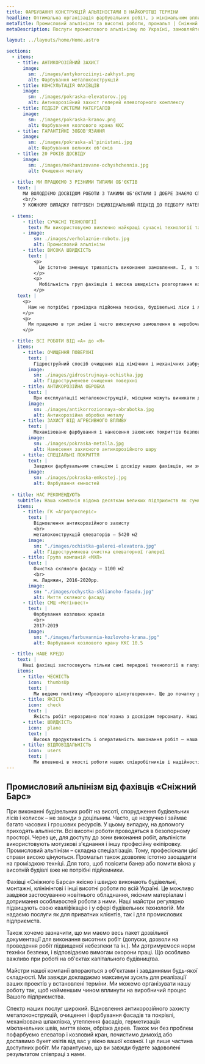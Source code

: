 ```yaml
---
title: ФАРБУВАННЯ КОНСТРУКЦІЙ АЛЬПІНІСТАМИ В НАЙКОРОТШІ ТЕРМІНИ
headline: Оптимальна організація фарбувальних робіт, з мінімальним впливом на процеси діючого підприємства. 20 років досвіду індустріального альпінізму.
metaTitle: Промисловий альпінізм та висотні роботи, промальп | Сніжний Барс
metaDescription: Послуги промислового альпінізму по Україні, замовляйте будівельні роботи на висоті ☎ + 38 (096) 555-30-92 від компанії Сніжний Барс.

layout: ../layouts/home/Home.astro

sections:
  - items:
    - title: АНТИКОРОЗІЙНИЙ ЗАХИСТ
      image:
        sm: ./images/antykoroziinyi-zakhyst.png
        alt: Фарбування металоконструкцій
    - title: КОНСУЛЬТАЦІЯ ФАХІВЦІВ
      image: 
        sm: ./images/pokraska-elevatorov.jpg
        alt: Антикорозійний захист гелерей елевоторного комплексу
    - title: ПІДБІР СИСТЕМИ МАТЕРІАЛІВ
      image:
        sm: ./images/pokraska-kranov.png
        alt: Фарбування козлового крана ККС
    - title: ГАРАНТІЙНІ ЗОБОВ'ЯЗАННЯ
      image:
        sm: ./images/pokraska-al'pinistami.jpg
        alt: Фарбування великих об'ємів
    - title: 20 РОКІВ ДОСВІДУ
      image:
        sm: ./images/mekhanizovane-ochyshchennia.jpg
        alt: Очищення металу
  
  - title: МИ ПРАЦЮЄМО З РІЗНИМИ ТИПАМИ ОБ'ЄКТІВ
    text: |
      МИ ВОЛОДІЄМО ДОСВІДОМ РОБОТИ З ТАКИМИ ОБ'ЄКТАМИ І ДОБРЕ ЗНАЄМО СПЕЦИФІКУ РОБОТИ З НИМИ.
      <br/>
      У КОЖНОМУ ВИПАДКУ ПОТРІБЕН ІНДИВІДУАЛЬНИЙ ПІДХІД ДО ПІДБОРУ МАТЕРІАЛІВ ТА ОБЛАДНАННЯ

  - items:
      - title: СУЧАСНІ ТЕХНОЛОГІЇ
        text: Ми використовуємо виключно найкращі сучасні технології та обладнання. Завдяки яким у нас є можливість швидко реалізовувати масштабні проекти на будь-якій висоті. Незалежно від кількості об'єктів і відстаней між ними.
      - image:
          sm: ./images/verholaznie-robotu.jpg
          alt: Промисловий альпінізм
      - title: ВИСОКА ШВИДКІСТЬ
        text: |
          <p>
            Це істотно зменшує тривалість виконання замовлення. І, в той же час, не завдає шкоди якості роботи.
          </p>
          <p>
            Мобільність груп фахівців і висока швидкість розгортання комплексу дозволяє нам обслуговувати навіть кілька об'єктів на підприємстві одночасно.
          </p>
    text: |
      <p>
        Нам не потрібні громіздка підйомна техніка, будівельні ліси і люльки. Ми використовуємо висококласне альпіністське спорядження. Це істотно знижує вартість висотних робіт і їх тривалість. Крім того, промисловий альпінізм дозволяє проводити роботи у важкодоступних місцях і швидко фарбувати складні поверхні.
      </p>
      <p>
        Ми працюємо в три зміни і часто виконуємо замовлення в неробочий час. Наприклад, вдень ваше підприємство зможе функціонувати в звичайному режимі. А наші фахівці-висотники проведуть ремонтні роботи ввечері або вночі.
      </p> 

  - title: ВСІ РОБОТИ ВІД «А» до «Я»
    items:
      - title: ОЧИЩЕННЯ ПОВЕРХНІ
        text: |
          Гідроструйний спосіб очищення від хімічних і механічних забруднень - це не лише спосіб надати конструкції охайний вигляд. Але і ключовий етап захисту від корозійних процесів. Наші промислові альпіністи використовують кращі апарати високого тиску. Саме завдяки такому очищенню поверхні перед нанесенням захисного шару, він буде довго і міцно триматися.
        image:
          sm: ./images/gidrostrujnaya-ochistka.jpg
          alt: Гідроструменеве очищення поверхні
      - title: АНТИКОРОЗІЙНА ОБРОБКА
        text: |
          При експлуатації металоконструкцій, місцями можуть виникати ділянки корозії. В цьому випадку потрібно припинити або сповільнити руйнування металу. Уражені корозією ділянки, необхідно зачистити і обробити перетворювачем іржі. Це створює на металоконструкції плівку, яка ізолює метал від доступу кисню. І, таким чином, зупиняє корозійні процеси.
        image:
          sm: ./images/antikorrozionnaya-obrabotka.jpg
          alt: Антикорозійна обробка металу
      - title: ЗАХИСТ ВІД АГРЕСИВНОГО ВПЛИВУ
        text: |
          Механізоване фарбування і нанесення захисних покриттів безповітряним способом – оптимальні для багатьох об'єктів з агресивними умовами експлуатації. Як для складних металоконструкцій, так і для залізобетонних поверхонь, така технологія дозволяє якісно пофарбувати величезні обсяги в найкоротші терміни. А значить – звести до мінімуму втрати, пов'язані з простоюванням виробничих потужностей підприємства.
        image:
          sm: ./images/pokraska-metalla.jpg
          alt: Нанесення захисного антикорозійного шару
      - title: СПЕЦІАЛЬНІ ПОКРИТТЯ
        text: |
          Завдяки фарбувальним станціям і досвіду наших фахівців, ми змогли механізувати процес нанесення різних в'язких матеріалів. Наприклад, гумування рідкою гумою, нанесення шпаклівки, декоративних покриттів і вогнезахисту. А також, покриття новітніми полімерними промисловими матеріалами – найбільш затребувані послуги в нашій сфері.
        image:
          sm: ./images/pokraska-emkostej.jpg
          alt: Фарбування ємностей
    
  - title: НАС РЕКОМЕНДУЮТЬ
    subtitle: Наша компанія відома десяткам великих підприємств як сумлінний і надійний підрядник.
    items:
      - title: ГК «Агропросперіс»
        text: |
          Відновлення антикорозійного захисту
          <br>
          металоконструкцій елеваторів — 5420 м2
        image:
          sm: "./images/ochistka-galerei-elevatora.jpg"
          alt: Гідроструминева очистка елеваторної галереї 
      - title: Група компаній «МХП»
        text: |
          Очистка скляного фасаду — 1100 м2
          <br>
          м. Ладижин, 2016-2020рр.
        image:
          sm: "./images/ochystka-sklianoho-fasadu.jpg"
          alt: Миття скляного фасаду
      - title: СМЦ «Метінвест»
        text: |
          Фарбування козлових кранів
          <br>
          2017-2019
        image:
          sm: "./images/farbuvannia-kozlovoho-krana.jpg"
          alt: Фарбування козлового крану ККС 10.5

  - title: НАШЕ КРЕДО
    text: |
      Наші фахівці застосовують тільки самі передові технології в галузі промислового альпінізму та антикорозійного захисту. А безперервний розвиток компанії гарантує максимум безпеки і оперативності. Як з клієнтами, так і партнерами, ми дотримуємося чотирьох основних принципів співробітництва:
    items:
      - title: ЧЕСНІСТЬ
        icon:  thumbsUp
        text: |
          Ми ведемо політику «Прозорого ціноутворення». Ще до початку робіт, ми проведемо повний розрахунок по вашому об'єкту. Ви не зіштовхнетеся з прихованими доплатами або непередбаченими витратами. Ми повідомимо вам кінцеву вартість послуги до моменту укладення угоди. За необхідності, розкриємо і пояснимо вам всі етапи робіт по проекту і витрати, пов'язані з їх виконанням.
      - title: ЯКІСТЬ
        icon:  check
        text: |
          Якість робіт нерозривно пов'язана з досвідом персоналу. Наші співробітники люблять свою роботу і працюють з високою самовіддачею. Саме тому, наше підприємство не відчуває плинності кадрів. Всі співробітники працюють у нас вже багато років. Крім того, вони мають високу внутрішню мотивацію і почуття відповідальності. Ми орієнтовані на результат і правильно розуміємо очікування наших клієнтів. Ви можете розраховувати на довгий термін експлуатації виконаних нами проектів.
      - title: ШВИДКІСТЬ
        icon:  plane
        text: |
          Висока продуктивність і оперативність виконання робіт – наша головна конкурентна перевага. Ми цінуємо час і знаємо, як це важливо для наших клієнтів. За необхідності, ми готові організувати роботу на об'єкті в три зміни. Крім того, ми володіємо якісним сучасним обладнанням. Яке розраховане на роботу з великими об'єктами і великими обсягами.        
      - title: ВІДПОВІДАЛЬНІСТЬ
        icon:  users
        text: |
          Ми впевнені в якості роботи наших співробітників і надійності використовуваних матеріалів. Саме тому, ми готові нести за них відповідальність у вигляді гарантійних термінів експлуатації. Залежно від виду робіт і типу об'єкта, ми завжди розраховуємо гарантований термін служби. Протягом якого, всі ризики покриваються за наш рахунок.        
---
```

## Промисловий альпінізм від фахівців «Сніжний Барс»


При виконанні будівельних робіт на висоті, спорудження будівельних лісів і колисок – не завжди э доцільним. Часто, це незручно і займає багато часових і грошових ресурсів. У цьому випадку, на допомогу приходять альпіністи. Всі висотні роботи проводяться в безопорному просторі. Через це, для доступу до зони виконання робіт, альпіністи використовують мотузкові з'єднання і іншу професійну екіпіровку. Промисловий альпінізм – складна спеціалізація. Тому, професіонали цієї справи високо цінуються. Промальп також дозволяє істотно заощадити на громіздкою техніці. Для того, щоб повісити банер або помити вікна у висотній будівлі вже не потрібні підйомники.



Фахівці «Сніжного Барса» якісно і швидко виконають будівельні, монтажні, клінінінгові і інші висотні роботи по всій Україні. Це можливо завдяки застосуванню новітнього обладнання, якісним матеріалам і дотримання особливостей роботи з ними. Наші майстри регулярно підвищують свою кваліфікацію і у сфері будівельних технологій. Ми надаємо послуги як для приватних клієнтів, так і для промислових підприємств.


Також хочемо зазначити, що ми маємо весь пакет дозвільної документації для виконання висотних робіт (допуски, дозволи на проведення робіт підвищеної небезпеки та ін.). Ми дотримуємося норм техніки безпеки, і відповідаємо вимогам охорони праці. Що особливо важливо при роботі на об'єктах капітального будівництва.



Майстри нашої компанії впораються з об'єктами і завданнями будь-якої складності. Ми завжди докладаємо максимум зусиль для реалізації ваших проектів у встановлені терміни. Ми можемо організувати нашу роботу так, щоб найменшим чином вплинути на виробничий процес Вашого підприємства.


Спектр наших послуг широкий. Відновлення антикорозійного захисту металоконструкцій, очищення і фарбування фасадів та покрівлі, механізована шпаклівка, утеплення фасадів, герметизація міжпанельних швів, миття вікон, обрізка дерев. Також ми без проблем пофарбуємо елеватор і козловий кран, почистимо димохід або доставимо букет квітів від вас у вікно вашої коханої. І це лише частина доступних робіт. Ми гарантуємо, що ви завжди будете задоволені результатом співпраці з нами.
